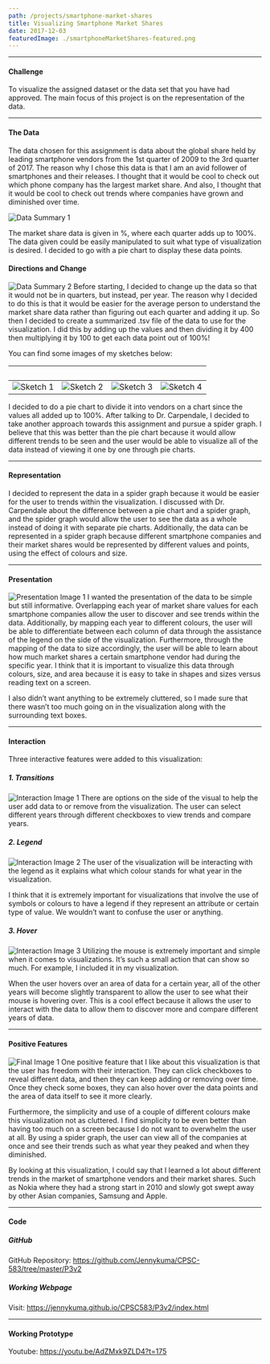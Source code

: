 ```yaml
---
path: /projects/smartphone-market-shares
title: Visualizing Smartphone Market Shares
date: 2017-12-03
featuredImage: ./smartphoneMarketShares-featured.png
---
```

---
#### Challenge
To visualize the assigned dataset or the data set that you have had approved.
The main focus of this project is on the representation of the data.

---
#### The Data
The data chosen for this assignment is data about the global share held by leading smartphone vendors from the 1st quarter of 2009 to the 3rd quarter of 2017. The reason why I chose this data is that I am an avid follower of smartphones and their releases. I thought that it would be cool to check out which phone company has the largest market share. And also, I thought that it would be cool to check out trends where companies have grown and diminished over time.

![Data Summary 1](./data-1.png "A snapshot of my data in CSV form")

The market share data is given in %, where each quarter adds up to 100%. The data given could be easily manipulated to suit what type of visualization is desired. I decided to go with a pie chart to display these data points.

#### Directions and Change
![Data Summary 2](./data-2.png "A summarized version of the data into years")
Before starting, I decided to change up the data so that it would not be in quarters, but instead, per year. The reason why I decided to do this is that it would be easier for the average person to understand the market share data rather than figuring out each quarter and adding it up. So then I decided to create a summarized .tsv file of the data to use for the visualization. I did this by adding up the values and then dividing it by 400 then multiplying it by 100 to get each data point out of 100%! 

You can find some images of my sketches below:

| &nbsp; | &nbsp; | &nbsp; | &nbsp; |
|:-:|:-:|:-:|:-:|
| ![Sketch 1](./sketch-1.jpg " ") | ![Sketch 2](./sketch-2.jpg " ") | ![Sketch 3](./sketch-3.jpg " ") | ![Sketch 4](./sketch-4.jpg " ") |

I decided to do a pie chart to divide it into vendors on a chart since the values all added up to 100%. After talking to Dr. Carpendale, I decided to take another approach towards this assignment and pursue a spider graph. I believe that this was better than the pie chart because it would allow different trends to be seen and the user would be able to visualize all of the data instead of viewing it one by one through pie charts.

---
#### Representation
I decided to represent the data in a spider graph because it would be easier for the user to trends within the visualization. I discussed with Dr. Carpendale about the difference between a pie chart and a spider graph, and the spider graph would allow the user to see the data as a whole instead of doing it with separate pie charts. Additionally, the data can be represented in a spider graph because different smartphone companies and their market shares would be represented by different values and points, using the effect of colours and size.

---
#### Presentation
![Presentation Image 1](./presentation-1.png "Snapshot of the pie chart showing data for 2010, 2011, 2013 and 2017")
I wanted the presentation of the data to be simple but still informative. Overlapping each year of market share values for each smartphone companies allow the user to discover and see trends within the data. Additionally, by mapping each year to different colours, the user will be able to differentiate between each column of data through the assistance of the legend on the side of the visualization. Furthermore, through the mapping of the data to size accordingly, the user will be able to learn about how much market shares a certain smartphone vendor had during the specific year. I think that it is important to visualize this data through colours, size, and area because it is easy to take in shapes and sizes versus reading text on a screen. 

I also didn’t want anything to be extremely cluttered, so I made sure that there wasn’t too much going on in the visualization along with the surrounding text boxes.

---
#### Interaction
Three interactive features were added to this visualization:

##### 1. Transitions
![Interaction Image 1](./interaction-1.png "Display of each year within the dataset")
There are options on the side of the visual to help the user add data to or remove from the visualization. The user can select different years through different checkboxes to view trends and compare years.

##### 2. Legend
![Interaction Image 2](./interaction-2.png "The legend that shows what year each colour correlates to")
The user of the visualization will be interacting with the legend as it explains what which colour stands for what year in the visualization.
 
I think that it is extremely important for visualizations that involve the use of symbols or colours to have a legend if they represent an attribute or certain type of value. We wouldn’t want to confuse the user or anything.

##### 3. Hover
![Interaction Image 3](./interaction-3.png "2010’s data area is highlighted when hovered over")
Utilizing the mouse is extremely important and simple when it comes to visualizations. It’s such a small action that can show so much. For example, I included it in my visualization. 

When the user hovers over an area of data for a certain year, all of the other years will become slightly transparent to allow the user to see what their mouse is hovering over. This is a cool effect because it allows the user to interact with the data to allow them to discover more and compare different years of data.

---
#### Positive Features
![Final Image 1](./final-1.png "A complete view of the visualization")
One positive feature that I like about this visualization is that the user has freedom with their interaction. They can click checkboxes to reveal different data, and then they can keep adding or removing over time. Once they check some boxes, they can also hover over the data points and the area of data itself to see it more clearly. 

Furthermore, the simplicity and use of a couple of different colours make this visualization not as cluttered. I find simplicity to be even better than having too much on a screen because I do not want to overwhelm the user at all. By using a spider graph, the user can view all of the companies at once and see their trends such as what year they peaked and when they diminished.

By looking at this visualization, I could say that I learned a lot about different trends in the market of smartphone vendors and their market shares. Such as Nokia where they had a strong start in 2010 and slowly got swept away by other Asian companies, Samsung and Apple.

---
#### Code
##### GitHub
GitHub Repository: <a target="_blank" href="https://github.com/Jennykuma/CPSC-583/tree/master/P3v2">https://github.com/Jennykuma/CPSC-583/tree/master/P3v2</a>

##### Working Webpage
Visit: <a target="_blank" href="https://jennykuma.github.io/CPSC583/P3v2/index.html">https://jennykuma.github.io/CPSC583/P3v2/index.html</a>

---
#### Working Prototype
Youtube: <a target="_blank" href="https://youtu.be/AdZMxk9ZLD4?t=175">https://youtu.be/AdZMxk9ZLD4?t=175</a>
